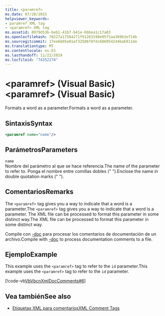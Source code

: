 ```yaml
---
title: <paramref>
ms.date: 07/20/2015
helpviewer_keywords:
- paramref XML tag
- <paramref> XML tag
ms.assetid: 8979d53b-beb1-41b7-b41e-6bbea1c17a03
ms.openlocfilehash: 78227a17584271f91283198e95f5aa389b3ef14b
ms.sourcegitcommit: 17ee6605e01ef32506f8fdc686954244ba6911de
ms.translationtype: MT
ms.contentlocale: es-ES
ms.lasthandoff: 11/22/2019
ms.locfileid: "74352278"
---
```

# <a name="paramref-visual-basic"></a><span data-ttu-id="adf7b-101">\<paramref> (Visual Basic)</span><span class="sxs-lookup"><span data-stu-id="adf7b-101">\<paramref> (Visual Basic)</span></span>
<span data-ttu-id="adf7b-102">Formats a word as a parameter.</span><span class="sxs-lookup"><span data-stu-id="adf7b-102">Formats a word as a parameter.</span></span>  
  
## <a name="syntax"></a><span data-ttu-id="adf7b-103">Sintaxis</span><span class="sxs-lookup"><span data-stu-id="adf7b-103">Syntax</span></span>  
  
```xml  
<paramref name="name"/>  
```  
  
## <a name="parameters"></a><span data-ttu-id="adf7b-104">Parámetros</span><span class="sxs-lookup"><span data-stu-id="adf7b-104">Parameters</span></span>  
 `name`  
 <span data-ttu-id="adf7b-105">Nombre del parámetro al que se hace referencia.</span><span class="sxs-lookup"><span data-stu-id="adf7b-105">The name of the parameter to refer to.</span></span> <span data-ttu-id="adf7b-106">Ponga el nombre entre comillas dobles (" ").</span><span class="sxs-lookup"><span data-stu-id="adf7b-106">Enclose the name in double quotation marks (" ").</span></span>  
  
## <a name="remarks"></a><span data-ttu-id="adf7b-107">Comentarios</span><span class="sxs-lookup"><span data-stu-id="adf7b-107">Remarks</span></span>  
 <span data-ttu-id="adf7b-108">The `<paramref>` tag gives you a way to indicate that a word is a parameter.</span><span class="sxs-lookup"><span data-stu-id="adf7b-108">The `<paramref>` tag gives you a way to indicate that a word is a parameter.</span></span> <span data-ttu-id="adf7b-109">The XML file can be processed to format this parameter in some distinct way.</span><span class="sxs-lookup"><span data-stu-id="adf7b-109">The XML file can be processed to format this parameter in some distinct way.</span></span>  
  
 <span data-ttu-id="adf7b-110">Compile con [-doc](../../../visual-basic/reference/command-line-compiler/doc.md) para procesar los comentarios de documentación de un archivo.</span><span class="sxs-lookup"><span data-stu-id="adf7b-110">Compile with [-doc](../../../visual-basic/reference/command-line-compiler/doc.md) to process documentation comments to a file.</span></span>  
  
## <a name="example"></a><span data-ttu-id="adf7b-111">Ejemplo</span><span class="sxs-lookup"><span data-stu-id="adf7b-111">Example</span></span>  
 <span data-ttu-id="adf7b-112">This example uses the `<paramref>` tag to refer to the `id` parameter.</span><span class="sxs-lookup"><span data-stu-id="adf7b-112">This example uses the `<paramref>` tag to refer to the `id` parameter.</span></span>  
  
 [!code-vb[VbVbcnXmlDocComments#6](~/samples/snippets/visualbasic/VS_Snippets_VBCSharp/VbVbcnXmlDocComments/VB/Class1.vb#6)]  
  
## <a name="see-also"></a><span data-ttu-id="adf7b-113">Vea también</span><span class="sxs-lookup"><span data-stu-id="adf7b-113">See also</span></span>

- [<span data-ttu-id="adf7b-114">Etiquetas XML para comentarios</span><span class="sxs-lookup"><span data-stu-id="adf7b-114">XML Comment Tags</span></span>](../../../visual-basic/language-reference/xmldoc/index.md)
